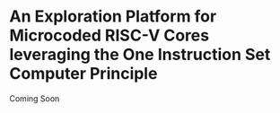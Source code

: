 # An Exploration Platform for Microcoded RISC-V Cores leveraging the One Instruction Set Computer Principle

Coming Soon
